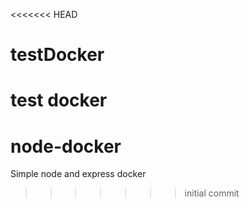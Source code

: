 <<<<<<< HEAD
# testDocker
test docker
=======
# node-docker
Simple node and express docker 
>>>>>>> initial commit
